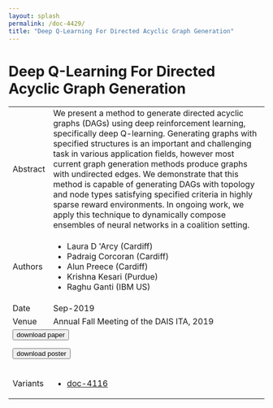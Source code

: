 ```yaml
---
layout: splash
permalink: /doc-4429/
title: "Deep Q-Learning For Directed Acyclic Graph Generation"
---
```


# Deep Q-Learning For Directed Acyclic Graph Generation

<table>
    <tbody>
    <tr>
        <td>Abstract</td>
        <td>We present a method to generate directed acyclic graphs (DAGs) using deep reinforcement learning, specifically deep Q-learning. Generating graphs with specified structures is an important and challenging task in various application fields, however most current graph generation methods produce graphs with undirected edges. We demonstrate that this method is capable of generating DAGs with topology and node types satisfying specified criteria in highly sparse reward environments. In ongoing work, we apply this technique to dynamically compose ensembles of neural networks in a coalition setting.</td>
    </tr>
    <tr>
        <td>Authors</td>
        <td>
            <ul>
                <li>Laura D 'Arcy (Cardiff)</li>
                <li>Padraig Corcoran (Cardiff)</li>
                <li>Alun Preece (Cardiff)</li>
                <li>Krishna Kesari (Purdue)</li>
                <li>Raghu Ganti (IBM US)</li>
            </ul>
        </td>
    </tr>
    <tr>
        <td>Date</td>
        <td>Sep-2019</td>
    </tr>
    <tr>
        <td>Venue</td>
        <td>Annual Fall Meeting of the DAIS ITA, 2019</td>
    </tr>
        <tr>
            <td colspan="2">
                <form method="get" action="https://dais-ita.org/sites/default/files/3965_paper.pdf">
                    <button type="submit">download paper</button>
                </form>
                <form method="get" action="https://dais-ita.org/sites/default/files/3965_poster.pdf">
                    <button type="submit">download poster</button>
                </form>
            </td>
        </tr>
        <tr>
            <td>Variants</td>
            <td>
                <ul>
                    <li><a href="${varId}">doc-4116</a></li>
                </ul>
            </td>
        </tr>
    </tbody>
</table>

